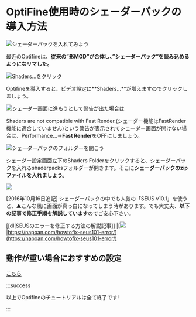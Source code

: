 # OptiFine使用時のシェーダーパックの導入方法

![シェーダーパックを入れてみよう](https://cdn-ak.f.st-hatena.com/images/fotolife/s/sasigume/20210208/20210208091557.png)

最近のOptifineは、**従来の”影MOD”が合体し、”シェーダーパック”を読み込めるようになリマした。**

![Shaders...をクリック](https://cdn-ak.f.st-hatena.com/images/fotolife/s/sasigume/20210208/20210208122752.png)

Optifineを導入すると、ビデオ設定に**Shaders…**が増えますのでクリックしましょう。

![シェーダー画面に進もうとして警告が出た場合は](https://cdn-ak.f.st-hatena.com/images/fotolife/s/sasigume/20210208/20210208091601.png)

Shaders are not compatible with Fast Render.(シェーダー機能はFastRender機能に適合していません)という警告が表示されてシェーダー画面が開けない場合は、Performance…→**Fast Render**をOFFにしましょう。

![シェーダーパックのフォルダーを開こう](https://cdn-ak.f.st-hatena.com/images/fotolife/s/sasigume/20210208/20210208095839.jpg)

シェーダー設定画面左下のShaders Folderをクリックすると、シェーダーパックを入れるshaderpacksフォルダーが開きます。そこに**シェーダーパックのzipファイルを入れましょう。**

![](https://cdn-ak.f.st-hatena.com/images/fotolife/s/sasigume/20210208/20210208110947.png)

\[2016年10月16日追記\] シェーダーパックの中でも人気の「SEUS v10.1」を使うと、▲こんな風に画面が真っ白になってしまう時があります。でも大丈夫、**以下の記事で修正手順を解説しています**のでご安心下さい。

[[dl|SEUSのエラーを修正する方法の解説記事]]
|[![](https://i2.wp.com/cdn-ak.f.st-hatena.com/images/fotolife/s/sasigume/20210208/20210208102901.png?resize=710%2C399&ssl=1)
|https://napoan.com/howtofix-seus101-error/](https://napoan.com/howtofix-seus101-error/)

## 動作が重い場合におすすめの設定

[こちら](../settings)

:::success

以上でOptifineのチュートリアルは全て終了です!

:::
